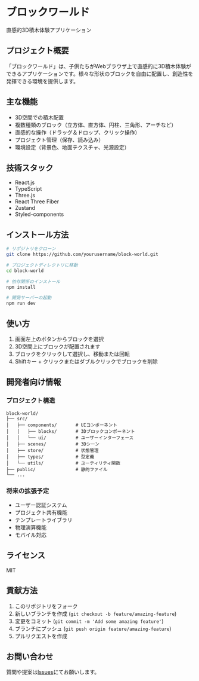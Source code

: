 # ブロックワールド

直感的3D積木体験アプリケーション

## プロジェクト概要

「ブロックワールド」は、子供たちがWebブラウザ上で直感的に3D積木体験ができるアプリケーションです。様々な形状のブロックを自由に配置し、創造性を発揮できる環境を提供します。

## 主な機能

- 3D空間での積木配置
- 複数種類のブロック（立方体、直方体、円柱、三角形、アーチなど）
- 直感的な操作（ドラッグ＆ドロップ、クリック操作）
- プロジェクト管理（保存、読み込み）
- 環境設定（背景色、地面テクスチャ、光源設定）

## 技術スタック

- React.js
- TypeScript
- Three.js
- React Three Fiber
- Zustand
- Styled-components

## インストール方法

```bash
# リポジトリをクローン
git clone https://github.com/yourusername/block-world.git

# プロジェクトディレクトリに移動
cd block-world

# 依存関係のインストール
npm install

# 開発サーバーの起動
npm run dev
```

## 使い方

1. 画面左上のボタンからブロックを選択
2. 3D空間上にブロックが配置されます
3. ブロックをクリックして選択し、移動または回転
4. Shiftキー + クリックまたはダブルクリックでブロックを削除

## 開発者向け情報

### プロジェクト構造

```
block-world/
├── src/
│   ├── components/       # UIコンポーネント
│   │   ├── blocks/       # 3Dブロックコンポーネント
│   │   └── ui/           # ユーザーインターフェース
│   ├── scenes/           # 3Dシーン
│   ├── store/            # 状態管理
│   ├── types/            # 型定義
│   └── utils/            # ユーティリティ関数
├── public/               # 静的ファイル
└── ...
```

### 将来の拡張予定

- ユーザー認証システム
- プロジェクト共有機能
- テンプレートライブラリ
- 物理演算機能
- モバイル対応

## ライセンス

MIT

## 貢献方法

1. このリポジトリをフォーク
2. 新しいブランチを作成 (`git checkout -b feature/amazing-feature`)
3. 変更をコミット (`git commit -m 'Add some amazing feature'`)
4. ブランチにプッシュ (`git push origin feature/amazing-feature`)
5. プルリクエストを作成

## お問い合わせ

質問や提案は[Issues](https://github.com/yourusername/block-world/issues)にてお願いします。
